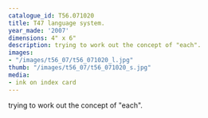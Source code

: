 ```yaml
---
catalogue_id: T56.071020
title: T47 language system.
year_made: '2007'
dimensions: 4" x 6"
description: trying to work out the concept of "each".
images:
- "/images/t56_07/t56_071020_l.jpg"
thumb: "/images/t56_07/t56_071020_s.jpg"
media:
- ink on index card
---
```


trying to work out the concept of "each".
